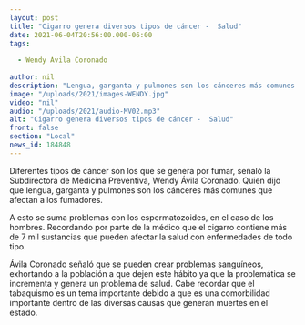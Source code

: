 ```yaml
---
layout: post
title: "Cigarro genera diversos tipos de cáncer -  Salud"
date: 2021-06-04T20:56:00.000-06:00
tags:
  
  - Wendy Ávila Coronado
  
author: nil
description: "Lengua, garganta y pulmones son los cánceres más comunes que afectan a los fumadores."
image: "/uploads/2021/images-WENDY.jpg"
video: "nil"
audio: "/uploads/2021/audio-MV02.mp3"
alt: "Cigarro genera diversos tipos de cáncer -  Salud"
front: false
section: "Local"
news_id: 184848
---
```


Diferentes tipos de cáncer son los que se genera por fumar, señaló la Subdirectora de Medicina Preventiva, Wendy Ávila Coronado. Quien dijo que lengua, garganta y pulmones son los cánceres más comunes que afectan a los fumadores.

A esto se suma problemas con los espermatozoides, en el caso de los hombres. Recordando por parte de la médico que el cigarro contiene más de 7 mil sustancias que pueden afectar la salud con enfermedades de todo tipo.

Ávila Coronado señaló que se pueden crear problemas sanguíneos, exhortando a la población a que dejen este hábito ya que la problemática se incrementa y genera un problema de salud. Cabe recordar que el tabaquismo es un tema importante debido a que es una comorbilidad importante dentro de las diversas causas que generan muertes en el estado.

